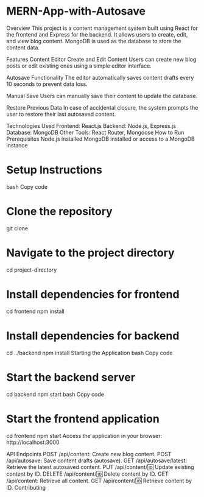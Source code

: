 # MERN-App-with-Autosave

Overview
This project is a content management system built using React for the frontend and Express for the backend. It allows users to create, edit, and view blog content. MongoDB is used as the database to store the content data.

Features
Content Editor
Create and Edit Content
Users can create new blog posts or edit existing ones using a simple editor interface.

Autosave Functionality
The editor automatically saves content drafts every 10 seconds to prevent data loss.

Manual Save
Users can manually save their content to update the database.

Restore Previous Data
In case of accidental closure, the system prompts the user to restore their last autosaved content.

Technologies Used
Frontend: React.js
Backend: Node.js, Express.js
Database: MongoDB
Other Tools: React Router, Mongoose
How to Run
Prerequisites
Node.js installed
MongoDB installed or access to a MongoDB instance

# Setup Instructions
bash
Copy code
# Clone the repository
git clone <repository-url>

# Navigate to the project directory
cd project-directory

# Install dependencies for frontend
cd frontend
npm install

# Install dependencies for backend
cd ../backend
npm install
Starting the Application
bash
Copy code
# Start the backend server
cd backend
npm start
bash
Copy code
# Start the frontend application
cd frontend
npm start
Access the application in your browser: http://localhost:3000

API Endpoints
POST /api/content: Create new blog content.
POST /api/autosave: Save content drafts (autosave).
GET /api/autosave/latest: Retrieve the latest autosaved content.
PUT /api/content/:id: Update existing content by ID.
DELETE /api/content/:id: Delete content by ID.
GET /api/content: Retrieve all content.
GET /api/content/:id: Retrieve content by ID.
Contributing
